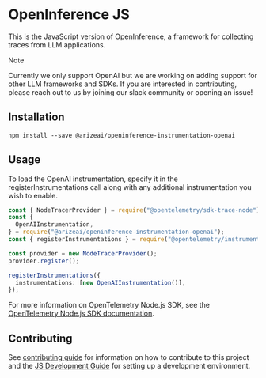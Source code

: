 # OpenInference JS

This is the JavaScript version of OpenInference, a framework for collecting traces from LLM applications.

> [!NOTE]
> Currently we only support OpenAI but we are working on adding support for other LLM frameworks and SDKs. If you are interested in contributing, please reach out to us by joining our slack community or opening an issue!

## Installation

```shell
npm install --save @arizeai/openinference-instrumentation-openai
```

## Usage

To load the OpenAI instrumentation, specify it in the registerInstrumentations call along with any additional instrumentation you wish to enable.

```typescript
const { NodeTracerProvider } = require("@opentelemetry/sdk-trace-node");
const {
  OpenAIInstrumentation,
} = require("@arizeai/openinference-instrumentation-openai");
const { registerInstrumentations } = require("@opentelemetry/instrumentation");

const provider = new NodeTracerProvider();
provider.register();

registerInstrumentations({
  instrumentations: [new OpenAIInstrumentation()],
});
```

For more information on OpenTelemetry Node.js SDK, see the [OpenTelemetry Node.js SDK documentation](https://opentelemetry.io/docs/instrumentation/js/getting-started/nodejs/).

## Contributing

See [contributing guide](../CONTRIBUTING) for information on how to contribute to this project and the [JS Development Guide](./DEVELOPMENT.md) for setting up a development environment.
